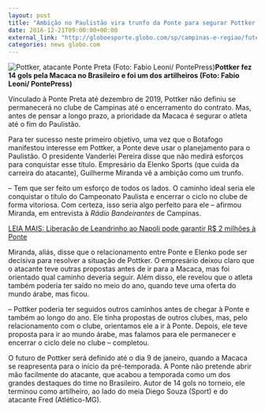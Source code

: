 ```yaml
---
layout: post
title: "Ambição no Paulistão vira trunfo da Ponte para segurar Pottker em 2017"
date: 2016-12-21T09:00:00+00:00
external_link: "http://globoesporte.globo.com/sp/campinas-e-regiao/futebol/times/ponte-preta/noticia/2016/12/ambicao-no-paulistao-vira-trunfo-da-ponte-para-segurar-pottker-em-2017.html"
categories: news globo.com
---
```

 ![Pottker, atacante Ponte Preta (Foto: Fabio Leoni/ PontePress)](http://s2.glbimg.com/lsu37G-9-hMsw8riwg1g7gKuyVA=/119x0:861x618/300x250/s.glbimg.com/es/ge/f/original/2016/09/08/pottker.3.jpg "Pottker, atacante Ponte Preta (Foto: Fabio Leoni/ PontePress)")**Pottker fez 14 gols pela Macaca no Brasileiro e foi um dos artilheiros (Foto: Fabio Leoni/ PontePress)**

Vinculado à Ponte Preta até dezembro de 2019, Pottker não definiu se permanecerá no clube de Campinas até o encerramento do contrato. Mas, antes de pensar a longo prazo, a prioridade da Macaca é segurar o atleta até o fim do Paulistão.

Para ter sucesso neste primeiro objetivo, uma vez que o Botafogo manifestou interesse em Pottker, a Ponte deve usar o planejamento para o Paulistão. O presidente Vanderlei Pereira disse que não medirá esforços para conquistar esse título. Empresário da Elenko Sports (que cuida da carreira do atacante), Guilherme Miranda vê a ambição como um trunfo.

– Tem que ser feito um esforço de todos os lados. O caminho ideal seria ele conquistar o título do Campeonato Paulista e encerrar o ciclo no clube de forma vitoriosa. Com certeza, isso seria algo perfeito para ele – afirmou Miranda, em entrevista à _Rádio Bandeirantes_ de Campinas.

[LEIA MAIS: Liberação de Leandrinho ao Napoli pode garantir R$ 2 milhões à Ponte](http://globoesporte.globo.com/sp/campinas-e-regiao/futebol/times/ponte-preta/noticia/2016/12/liberacao-de-leandrinho-ao-napoli-pode-garantir-r-2-milhoes-ponte.html "Liberação de Leandrinho ao Napoli pode garantir R$ 2 milhões à Ponte")

Miranda, aliás, disse que o relacionamento entre Ponte e Elenko pode ser decisiva para resolver a situação de Pottker. O empresário deixou claro que o atacante teve outras propostas antes de ir para a Macaca, mas foi orientado qual caminho deveria seguir. Além disso, ele revelou que o atleta também poderia ter saído no meio do ano, quando teve uma oferta do mundo árabe, mas ficou.

– Pottker poderia ter seguidos outros caminhos antes de chegar à Ponte e também ao longo do ano. Ele tinha propostas de outros clubes, mas, pelo relacionamento com o clube, orientamos ele a ir à Ponte. Depois, ele teve proposta para ir ao mundo árabe, mas falamos para ele permanecer e encerrar o ciclo dele no clube&nbsp;– completou.

O futuro de Pottker será definido até o dia 9 de janeiro, quando a Macaca se reapresenta para o início da pré-temporada. A Ponte não pretende abrir mão facilmente do atacante, que acabou a temporada como um dos grandes destaques do time no Brasileiro. Autor de 14 gols no torneio, ele terminou como artilheiro, ao lado do meia Diego Souza (Sport) e do atacante Fred (Atlético-MG).&nbsp;


